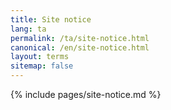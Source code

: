 ```yaml
---
title: Site notice
lang: ta
permalink: /ta/site-notice.html
canonical: /en/site-notice.html
layout: terms
sitemap: false
---
```


{% include pages/site-notice.md %}
